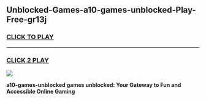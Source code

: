 
## Unblocked-Games-a10-games-unblocked-Play-Free-gr13j
<h3>
<a href="https://premium76.site?title=a10-games-unblocked&ref=23A">CLICK TO PLAY</a></h3>
<hr>

<h3>
<a href="https://premium76.site?title=a10-games-unblocked&ref=23A">CLICK 2 PLAY</a>
  
</h3>

<a href="https://premium76.site?title=a10-games-unblocked&ref=23A"><img src="https://clearcache.store/games.png"></a>


**a10-games-unblocked games unblocked: Your Gateway to Fun and Accessible Online Gaming**
